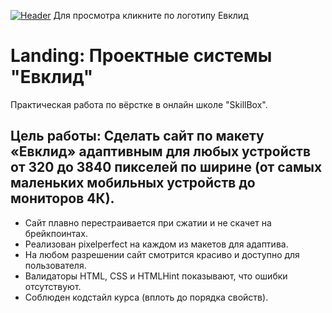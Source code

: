 [![Header](https://github.com/EvseevRoman/Landing_Euclid/blob/main/img/logo.svg)](https://evseevroman.github.io/Landing_Euclid/)              Для просмотра кликните по логотипу Евклид
# Landing: Проектные системы "Евклид"
Практическая работа по вёрстке в онлайн школе "SkillBox".
## Цель работы: Сделать сайт по макету «Евклид» адаптивным для любых устройств от 320 до 3840 пикселей по ширине (от самых маленьких мобильных устройств до мониторов 4К).
- Сайт плавно перестраивается при сжатии и не скачет на брейкпоинтах.
- Реализован pixelperfect  на каждом из макетов для адаптива.
- На любом разрешении сайт смотрится красиво и доступно для пользователя.
- Валидаторы HTML, CSS и HTMLHint показывают, что ошибки отсутствуют.
- Соблюден кодстайл курса (вплоть до порядка свойств).
